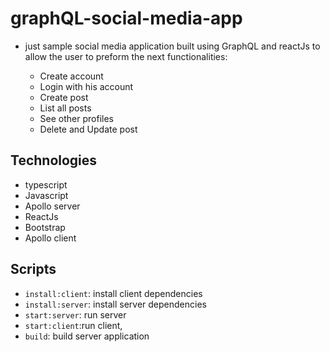 # graphQL-social-media-app

- just sample social media application built using GraphQL and reactJs to allow
  the user to preform the next functionalities:

  - Create account
  - Login with his account
  - Create post
  - List all posts
  - See other profiles
  - Delete and Update post

## Technologies

- typescript
- Javascript
- Apollo server
- ReactJs
- Bootstrap
- Apollo client

## Scripts

- `install:client`: install client dependencies
- `install:server`: install server dependencies
- `start:server`: run server
- `start:client`:run client,
- `build`: build server application
